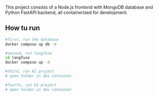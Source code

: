 This project consists of a Node.js frontend with MongoDB database and Python FastAPI backend, all containerized for development.

## How tu run

```bash
#first, run the database
docker compose up db -d

#second, run langfuse
cd langfuse 
docker compose up -d

#third, run AI project
# open folder in dev container

#fourth, run UI project
# open folder in dev container

```
